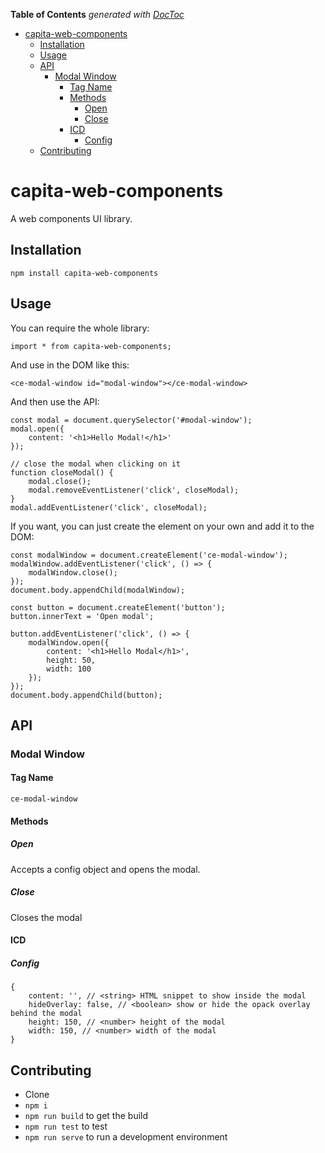 <!-- START doctoc generated TOC please keep comment here to allow auto update -->
<!-- DON'T EDIT THIS SECTION, INSTEAD RE-RUN doctoc TO UPDATE -->
**Table of Contents**  *generated with [DocToc](https://github.com/thlorenz/doctoc)*

- [capita-web-components](#capita-web-components)
  - [Installation](#installation)
  - [Usage](#usage)
  - [API](#api)
    - [Modal Window](#modal-window)
      - [Tag Name](#tag-name)
      - [Methods](#methods)
        - [Open](#open)
        - [Close](#close)
      - [ICD](#icd)
        - [Config](#config)
  - [Contributing](#contributing)

<!-- END doctoc generated TOC please keep comment here to allow auto update -->

# capita-web-components
A web components UI library.

## Installation
`npm install capita-web-components`

## Usage
You can require the whole library:

`import * from capita-web-components;`

And use in the DOM like this:

`<ce-modal-window id="modal-window"></ce-modal-window>`

And then use the API:
```
const modal = document.querySelector('#modal-window');
modal.open({
    content: '<h1>Hello Modal!</h1>'
});

// close the modal when clicking on it
function closeModal() {
    modal.close();
    modal.removeEventListener('click', closeModal);
}
modal.addEventListener('click', closeModal);

```

If you want, you can just create the element on your own and add it to the DOM:
```
const modalWindow = document.createElement('ce-modal-window');
modalWindow.addEventListener('click', () => {
    modalWindow.close();
});
document.body.appendChild(modalWindow);

const button = document.createElement('button');
button.innerText = 'Open modal';

button.addEventListener('click', () => {
    modalWindow.open({
        content: '<h1>Hello Modal</h1>',
        height: 50,
        width: 100
    });
});
document.body.appendChild(button);
```

## API

### Modal Window
#### Tag Name
`ce-modal-window`
#### Methods
##### Open
Accepts a config object and opens the modal.
##### Close
Closes the modal
#### ICD
##### Config
```
{
    content: '', // <string> HTML snippet to show inside the modal
    hideOverlay: false, // <boolean> show or hide the opack overlay behind the modal
    height: 150, // <number> height of the modal
    width: 150, // <number> width of the modal
}
```
## Contributing
- Clone
- `npm i`
- `npm run build` to get the build
- `npm run test` to test
- `npm run serve` to run a development environment

